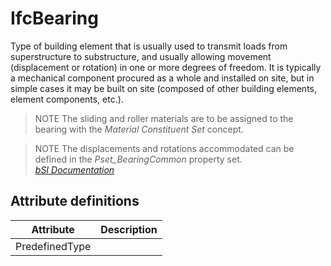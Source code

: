 IfcBearing
==========
Type of building element that is usually used to transmit loads from
superstructure to substructure, and usually allowing movement (displacement or
rotation) in one or more degrees of freedom. It is typically a mechanical
component procured as a whole and installed on site, but in simple cases it
may be built on site (composed of other building elements, element components,
etc.).  
  
> NOTE  The sliding and roller materials are to be assigned to the bearing
> with the _Material Constituent Set_ concept.  
  
> NOTE  The displacements and rotations accommodated can be defined in the
> _Pset_BearingCommon_ property set.  
[ _bSI
Documentation_](https://standards.buildingsmart.org/IFC/DEV/IFC4_2/FINAL/HTML/schema/ifcsharedbldgelements/lexical/ifcbearing.htm)


Attribute definitions
---------------------
| Attribute      | Description   |
|----------------|---------------|
| PredefinedType |               |

